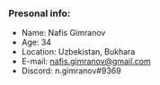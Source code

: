 ### Presonal info:
* Name: Nafis Gimranov
* Age: 34
* Location: Uzbekistan, Bukhara
* E-mail: nafis.gimranov@gmail.com
* Discord: n.gimranov#9369
